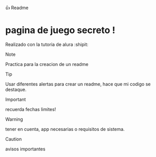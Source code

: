 :+1: Readme 
<h1> pagina de juego secreto ! </h1>
  
 
Realizado con la tutoria de alura :shipit:


> [!NOTE]
> Practica para la creacion de un readme

> [!TIP]
> Usar diferentes alertas para crear un readme, hace que mi codigo se destaque.

> [!IMPORTANT]
> recuerda fechas limites!

> [!WARNING]
> tener en cuenta, app necesarias o requisitos de sistema. 

> [!CAUTION]
> avisos importantes
